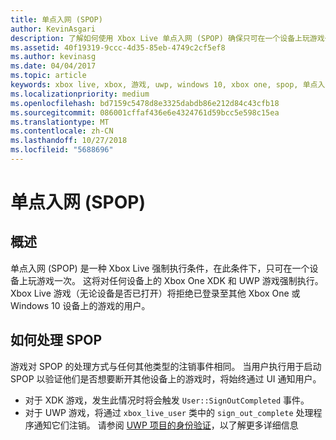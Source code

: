 ```yaml
---
title: 单点入网 (SPOP)
author: KevinAsgari
description: 了解如何使用 Xbox Live 单点入网 (SPOP) 确保只可在一个设备上玩游戏一次。
ms.assetid: 40f19319-9ccc-4d35-85eb-4749c2cf5ef8
ms.author: kevinasg
ms.date: 04/04/2017
ms.topic: article
keywords: xbox live, xbox, 游戏, uwp, windows 10, xbox one, spop, 单点入网
ms.localizationpriority: medium
ms.openlocfilehash: bd7159c5478d8e3325dabdb86e212d84c43cfb18
ms.sourcegitcommit: 086001cffaf436e6e4324761d59bcc5e598c15ea
ms.translationtype: MT
ms.contentlocale: zh-CN
ms.lasthandoff: 10/27/2018
ms.locfileid: "5688696"
---
```

# <a name="single-point-of-presence-spop"></a>单点入网 (SPOP)

## <a name="overview"></a>概述
单点入网 (SPOP) 是一种 Xbox Live 强制执行条件，在此条件下，只可在一个设备上玩游戏一次。 这将对任何设备上的 Xbox One XDK 和 UWP 游戏强制执行。
Xbox Live 游戏（无论设备是否已打开）将拒绝已登录至其他 Xbox One 或 Windows 10 设备上的游戏的用户。

## <a name="how-to-handle-spop"></a>如何处理 SPOP
游戏对 SPOP 的处理方式与任何其他类型的注销事件相同。 当用户执行用于启动 SPOP 以验证他们是否想要断开其他设备上的游戏时，将始终通过 UI 通知用户。

* 对于 XDK 游戏，发生此情况时将会触发 `User::SignOutCompleted` 事件。
* 对于 UWP 游戏，将通过 `xbox_live_user` 类中的 `sign_out_complete` 处理程序通知它们注销。 请参阅 [UWP 项目的身份验证](authentication-for-UWP-projects.md)，以了解更多详细信息
